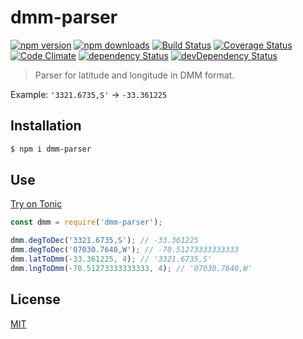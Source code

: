 # dmm-parser

[![npm version](https://img.shields.io/npm/v/dmm-parser.svg?style=flat-square)](https://www.npmjs.com/package/dmm-parser)
[![npm downloads](https://img.shields.io/npm/dm/dmm-parser.svg?style=flat-square)](https://www.npmjs.com/package/dmm-parser)
[![Build Status](https://img.shields.io/travis/lgaticaq/dmm-parser.svg?style=flat-square)](https://travis-ci.org/lgaticaq/dmm-parser)
[![Coverage Status](https://img.shields.io/coveralls/lgaticaq/dmm-parser/master.svg?style=flat-square)](https://coveralls.io/github/lgaticaq/dmm-parser?branch=master)
[![Code Climate](https://img.shields.io/codeclimate/github/lgaticaq/dmm-parser.svg?style=flat-square)](https://codeclimate.com/github/lgaticaq/dmm-parser)
[![dependency Status](https://img.shields.io/david/lgaticaq/dmm-parser.svg?style=flat-square)](https://david-dm.org/lgaticaq/dmm-parser#info=dependencies)
[![devDependency Status](https://img.shields.io/david/dev/lgaticaq/dmm-parser.svg?style=flat-square)](https://david-dm.org/lgaticaq/dmm-parser#info=devDependencies)

> Parser for latitude and longitude in DMM format.

Example: `'3321.6735,S'` -> `-33.361225`

## Installation

```bash
$ npm i dmm-parser
```

## Use

[Try on Tonic](https://tonicdev.com/npm/dmm-parser)
```js
const dmm = require('dmm-parser');

dmm.degToDec('3321.6735,S'); // -33.361225
dmm.degToDec('07030.7640,W'); // -70.51273333333333
dmm.latToDmm(-33.361225, 4); // '3321.6735,S'
dmm.lngToDmm(-70.51273333333333, 4); // '07030.7640,W'
```

## License

[MIT](https://tldrlegal.com/license/mit-license)
